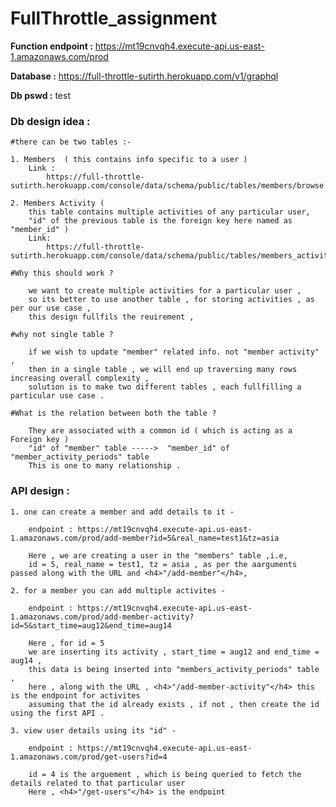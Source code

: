 # FullThrottle_assignment

<b>Function endpoint :</b> 
    https://mt19cnvqh4.execute-api.us-east-1.amazonaws.com/prod
    
<b>Database :</b> 
    https://full-throttle-sutirth.herokuapp.com/v1/graphql
    
<b>Db pswd :</b> 
    test

<h3>Db design idea :</h3>

    #there can be two tables :-

    1. Members  ( this contains info specific to a user )
        Link :
            https://full-throttle-sutirth.herokuapp.com/console/data/schema/public/tables/members/browse
            
    2. Members Activity ( 
        this table contains multiple activities of any particular user, 
        "id" of the previous table is the foreign key here named as "member_id" )
        Link:
            https://full-throttle-sutirth.herokuapp.com/console/data/schema/public/tables/members_activity_periods/browse

    #Why this should work ?

        we want to create multiple activities for a particular user , 
        so its better to use another table , for storing activities , as per our use case , 
        this design fullfils the reuirement , 
    
    #why not single table ?

        if we wish to update "member" related info. not "member activity" , 
        then in a single table , we will end up traversing many rows  increasing overall complexity , 
        solution is to make two different tables , each fullfilling a particular use case .

    #What is the relation between both the table ?

        They are associated with a common id ( which is acting as a Foreign key )
        "id" of "member" table ----->  "member_id" of "member_activity_periods" table
        This is one to many relationship .
    

<h3>API design :</h3>

    1. one can create a member and add details to it -
         
        endpoint : https://mt19cnvqh4.execute-api.us-east-1.amazonaws.com/prod/add-member?id=5&real_name=test1&tz=asia
        
        Here , we are creating a user in the "members" table ,i.e,
        id = 5, real_name = test1, tz = asia , as per the aarguments passed along with the URL and <h4>"/add-member"</h4>,
        
    2. for a member you can add multiple activites - 

        endpoint : https://mt19cnvqh4.execute-api.us-east-1.amazonaws.com/prod/add-member-activity?id=5&start_time=aug12&end_time=aug14

        Here , for id = 5
        we are inserting its activity , start_time = aug12 and end_time = aug14 ,
        this data is being inserted into "members_activity_periods" table , 
        here , along with the URL , <h4>"/add-member-activity"</h4> this is the endpoint for activites
        assuming that the id already exists , if not , then create the id using the first API .

    3. view user details using its "id" - 

        endpoint : https://mt19cnvqh4.execute-api.us-east-1.amazonaws.com/prod/get-users?id=4
        
        id = 4 is the arguement , which is being queried to fetch the details related to that particular user
        Here , <h4>"/get-users"</h4> is the endpoint



